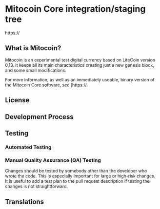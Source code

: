Mitocoin Core integration/staging tree
=====================================


https://

What is Mitocoin?
----------------

Mitocoin is an experimental test digital currency based on LiteCoin version 0,13.
It keeps all its main characteristics creating just a new genesis block, and some small modifications.

For more information, as well as an immediately useable, binary version of
the Mitocoin Core software, see [https://.

License
-------


Development Process
-------------------



Testing
-------



### Automated Testing



### Manual Quality Assurance (QA) Testing

Changes should be tested by somebody other than the developer who wrote the
code. This is especially important for large or high-risk changes. It is useful
to add a test plan to the pull request description if testing the changes is
not straightforward.

Translations
------------

